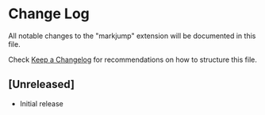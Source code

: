 # Change Log
All notable changes to the "markjump" extension will be documented in this file.

Check [Keep a Changelog](http://keepachangelog.com/) for recommendations on how to structure this file.

## [Unreleased]
- Initial release